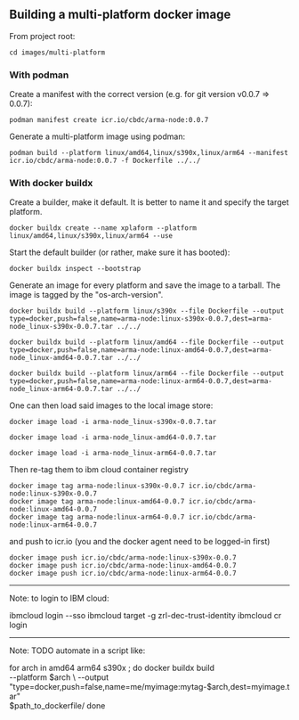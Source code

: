 ## Building a multi-platform docker image

From project root:
```
cd images/multi-platform
```

### With podman

Create a manifest with the correct version (e.g. for git version v0.0.7 => 0.0.7):
```
podman manifest create icr.io/cbdc/arma-node:0.0.7
```

Generate a multi-platform image using podman:
```
podman build --platform linux/amd64,linux/s390x,linux/arm64 --manifest icr.io/cbdc/arma-node:0.0.7 -f Dockerfile ../../
```

### With docker buildx

Create a builder, make it default. It is better to name it and specify the target platform.
```
docker buildx create --name xplaform --platform linux/amd64,linux/s390x,linux/arm64 --use
```

Start the default builder (or rather, make sure it has booted):
```
docker buildx inspect --bootstrap
```

Generate an image for every platform and save the image to a tarball. The image is tagged by the "os-arch-version".
```
docker buildx build --platform linux/s390x --file Dockerfile --output type=docker,push=false,name=arma-node:linux-s390x-0.0.7,dest=arma-node_linux-s390x-0.0.7.tar ../../
```

```
docker buildx build --platform linux/amd64 --file Dockerfile --output type=docker,push=false,name=arma-node:linux-amd64-0.0.7,dest=arma-node_linux-amd64-0.0.7.tar ../../
```

```
docker buildx build --platform linux/arm64 --file Dockerfile --output type=docker,push=false,name=arma-node:linux-arm64-0.0.7,dest=arma-node_linux-arm64-0.0.7.tar ../../
```

One can then load said images to the local image store:
```
docker image load -i arma-node_linux-s390x-0.0.7.tar
```
```
docker image load -i arma-node_linux-amd64-0.0.7.tar
```
```
docker image load -i arma-node_linux-arm64-0.0.7.tar
```

Then re-tag them to ibm cloud container registry
```
docker image tag arma-node:linux-s390x-0.0.7 icr.io/cbdc/arma-node:linux-s390x-0.0.7
docker image tag arma-node:linux-amd64-0.0.7 icr.io/cbdc/arma-node:linux-amd64-0.0.7
docker image tag arma-node:linux-arm64-0.0.7 icr.io/cbdc/arma-node:linux-arm64-0.0.7
```

and push to icr.io (you and the docker agent need to be logged-in first)
```
docker image push icr.io/cbdc/arma-node:linux-s390x-0.0.7
docker image push icr.io/cbdc/arma-node:linux-amd64-0.0.7
docker image push icr.io/cbdc/arma-node:linux-arm64-0.0.7
```
--------------
Note: to login to IBM cloud:

ibmcloud login  --sso
ibmcloud target -g zrl-dec-trust-identity
ibmcloud cr login

--------------
Note: TODO automate in a script like:

for arch in amd64 arm64 s390x  ; do
docker buildx build \
  --platform $arch \
  --output "type=docker,push=false,name=me/myimage:mytag-$arch,dest=myimage.tar" \
  $path_to_dockerfile/
done